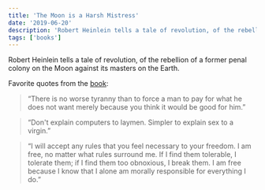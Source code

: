 ```yaml
---
title: 'The Moon is a Harsh Mistress'
date: '2019-06-20'
description: 'Robert Heinlein tells a tale of revolution, of the rebellion of a former penal colony on the Moon against its masters on the Earth.'
tags: ['books']
---
```


Robert Heinlein tells a tale of revolution, of the rebellion of a former penal colony on the Moon against its masters on the Earth.

Favorite quotes from the [book](https://amzn.eu/fZqjgki):

> “There is no worse tyranny than to force a man to pay for what he does not want merely because you think it would be good for him.”

> “Don't explain computers to laymen. Simpler to explain sex to a virgin.”

> “I will accept any rules that you feel necessary to your freedom. I am free, no matter what rules surround me. If I find them tolerable, I tolerate them; if I find them too obnoxious, I break them. I am free because I know that I alone am morally responsible for everything I do.”
